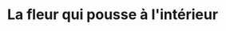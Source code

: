 ---
title: "La fleur qui pousse à l'intérieur"
url: /dijon/la-fleur-qui-pousse-a-linterieur/
shop: Bücher
---
